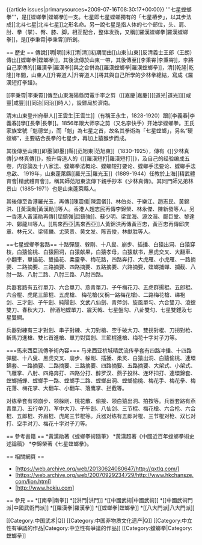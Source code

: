 {{article issues|primarysources=2009-07-16T08:30:17+00:00}}
'''七星螳螂拳'''，是[[螳螂拳|螳螂拳]]一支。七星即七星螳螂獨有的「七星樁步」，以其步法成[[北斗七星|北斗七星]]之形名命。另一說七星是指人体的七个部位，头、肩、肘、拳（掌）、臀、膝、脚，相互配合，整体发劲，又稱[[羅漢螳螂拳|羅漢螳螂拳]]，是[[李秉霄|李秉霄]]所創。

== 歷史 ==
傳說[[明|明]]末[[清|清]]初期間由[[山東|山東]]反清義士王郎（王朗）傳出[[螳螂拳|螳螂拳]]，其後流傳於山東一帶，其後傳至[[李秉霄|李秉霄]]，李將自己家傳的[[羅漢拳|羅漢拳]]與之合併為[[羅漢螳螂拳|羅漢螳螂拳]]，清[[乾隆|乾隆]]年間，山東人[[升霄道人|升霄道人]]將其與自己所學的少林拳總結，寫成《羅漢短打拳譜》。

[[李秉霄|李秉霄]]傳至山東海陽縣閃電手李之剪（[[嘉慶|嘉慶]][[道光|道光]][[咸豐|咸豐]][[同治|同治]]時人），設鏢局於濟南。

清末山東登州府舉人[[王雲生|王雲生]]（有稱王永生，1828-1920）跟[[李義春|李義春]]學[[長拳|長拳]]。1856年跟大师李之剪（又名李快手）开始学螳螂拳。王氏家族堂號「魁德堂」，而「魁」為七星之首，故名其拳術為「七星螳螂」，另名“硬螳螂”，主要結合長拳的七星步，再加上猿猴步而成。

其後傳至山東[[即墨|即墨]]縣[[范旭東|范旭東]]（1830-1925），傳有《[[少林真傳|少林真傳]]》，按升霄道人的《[[羅漢短打|羅漢短打]]》，及自己的经验编成五卷，内容論及十八家法、螳螂拳法概论、螳螂短打要论、螳螂手法要论、螳螂手法总敌、
1919年，山東蓬萊縣[[羅光玉|羅光玉]]（1889-1944）任教於上海[[精武體育會|精武體育會]]，稱其師范旭東流傳下親手抄本《少林真傳》。其同門師兄弟林景山（1885-1971）也是山東蓬萊縣人。

其後傳至香港羅光玉，再傳[[陳震儀|陳震儀]]、林伯炎、于樂江、趙志民、黃錦洪、[[黃漢勛|黃漢勛]]等人。香港人趙志民再傳李錦榮、林永傑、陳新發等人。另一香港人黃漢勛再傳[[屈鎮強|屈鎮強]]、蘇少明、梁宜海、源汶湝、鄺巨堂、黎達冲、鄭龍川等人。[[馬來西亞|馬來西亞]]人黃錦洪再傳黃百忠，黃百忠再傳邱庆章、林元义、梁师麟、尤荣贵、黄文发、陈吉俊，林猷胜等人。

==七星螳螂拳套路==
十路彈腿、躲刚、十八叟、崩步、插捶、白猿出洞、白猿穿枝，白猿偷桃、白猿回洞，白猿献果，白猿孝母，白猿献书，黑虎交叉、大翻車、小翻車，單插花、雙插花、柔靈拳、梅花路，四路奔打、大虎雁、小虎雁、一路摘要、二路摘要、三路摘要、四路摘要、五路摘要、六路摘要，螳螂捕蟬、攔截、八肘一路、八肘二路、八肘三路、八肘四路。

兵器套路有五行單刀、六合單刀、燕青單刀、子午梅花刀、五虎群揚棍、五郎棍、六合棍、虎尾三節棍、五虎槍、 梅花槍(又稱一路梅花槍)、二路梅花槍、绨袍剑、三才劍、子午劍、純陽劍、文武八仙劍、青萍剑、旋風單勾、六合雙刀、滾螳雙刀、春秋大刀、 醉酒地螳單刀、震天戟、七星盤勾、八卦雙勾、七星雙錘及七星雙鐧。

兵器對練有三才對劍、串子對練、大刀對槍、空手破大刀、雙拐對棍、刀拐對枪、斬馬刀進槍、雙匕首進槍、單刀對寶劍、三節棍進槍、梅花十字对子刀等。

===馬來西亞流傳拳術內容===
马来西亚槟城精武流传拳套有四路冲捶、十四路彈腿、十八叟、黑虎交叉、崩步、躲剛、插捶、柔灵、白猿出洞、白猿偷桃、連環錦套、一路摘要、二路摘要、三路摘要、四路摘要、五路摘要、大架式、小架式、飞雁掌、八肘、四路奔打、四路分打、醉罗汉、燕子投林、连环扣打、連環錦套、螳螂捕蝉、螳螂手一路、螳螂手二路、螳螂出洞、螳螂偷桃、梅花手、梅花拳、梅花落、梅花掌、大翻车、小翻车、落鹰掌、拦截等。

对练拳套有领崩步、领躲剛、桃花散、偷接、领白猿出洞、拍按等。兵器套路有燕青單刀、五行单刀、军中大刀、子午劍、八仙剑、三节棍、梅花槍、六合枪、六合棍、五郎棍、齐眉棍、虎尾三节棍等。兵器对练有五郎对棍、三节棍对枪、双匕对打、空手对刀、梅花十字对子刀等。

== 參考書籍 ==
*黃漢勛著《螳螂拳術隨筆》
*黃漢超著《中國近百年螳螂拳術史述論稿》
*李錦榮著《七星螳螂拳》。

== 相關網頁 ==
* [https://web.archive.org/web/20130624080647/http://qxtlq.com/]
* [https://web.archive.org/web/20070929234729/http://www.hkchansze.com/lion.html]
* [http://www.hokiu.com]

== 參見 ==
*[[南拳|南拳]]
*[[洪門|洪門]]
*[[中國武術|中國武術]]
*[[中國武術門派|中國武術門派]]
*[[羅漢拳|羅漢拳]]
*[[螳螂拳|螳螂拳]]
*[[八大門派|八大門派]]

[[Category:中国武术|Q]]
[[Category:中国非物质文化遗产|Q]]
[[Category:中立性有爭議的作品|Category:中立性有爭議的作品]]
[[Category:螳螂拳|Category:螳螂拳]]
